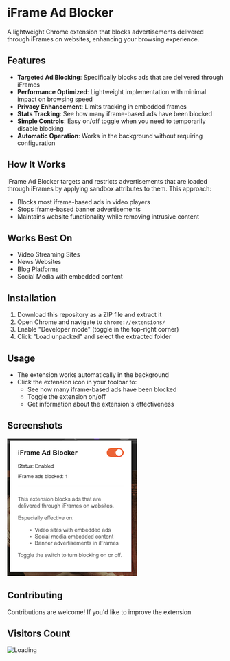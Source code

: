 # iFrame Ad Blocker

A lightweight Chrome extension that blocks advertisements delivered through iFrames on websites, enhancing your browsing experience.

## Features

- **Targeted Ad Blocking**: Specifically blocks ads that are delivered through iFrames
- **Performance Optimized**: Lightweight implementation with minimal impact on browsing speed
- **Privacy Enhancement**: Limits tracking in embedded frames
- **Stats Tracking**: See how many iframe-based ads have been blocked
- **Simple Controls**: Easy on/off toggle when you need to temporarily disable blocking
- **Automatic Operation**: Works in the background without requiring configuration

## How It Works

iFrame Ad Blocker targets and restricts advertisements that are loaded through iFrames by applying sandbox attributes to them. This approach:

- Blocks most iframe-based ads in video players
- Stops iframe-based banner advertisements
- Maintains website functionality while removing intrusive content

## Works Best On

- Video Streaming Sites
- News Websites
- Blog Platforms
- Social Media with embedded content

## Installation

1. Download this repository as a ZIP file and extract it
2. Open Chrome and navigate to `chrome://extensions/`
3. Enable "Developer mode" (toggle in the top-right corner)
4. Click "Load unpacked" and select the extracted folder

## Usage

- The extension works automatically in the background
- Click the extension icon in your toolbar to:
  - See how many iframe-based ads have been blocked
  - Toggle the extension on/off
  - Get information about the extension's effectiveness

## Screenshots

![Sample Screenshot](./Sample.png)

## Contributing

Contributions are welcome! If you'd like to improve the extension

## Visitors Count

<img align="left" src = "https://profile-counter.glitch.me/iFrame-ad-blocker/count.svg" alt ="Loading">
